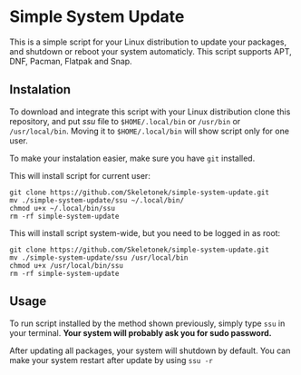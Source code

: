 # Simple System Update

This is a simple script for your Linux distribution to update your packages, and shutdown or reboot your system automaticly. This script supports APT, DNF, Pacman, Flatpak and Snap.

## Instalation

To download and integrate this script with your Linux distribution clone this repository, and put *ssu* file to `$HOME/.local/bin` or `/usr/bin` or `/usr/local/bin`. Moving it to `$HOME/.local/bin` will show script only for one user.

To make your instalation easier, make sure you have `git` installed.

This will install script for current user:

```
git clone https://github.com/Skeletonek/simple-system-update.git
mv ./simple-system-update/ssu ~/.local/bin/
chmod u+x ~/.local/bin/ssu
rm -rf simple-system-update
```

This will install script system-wide, but you need to be logged in as root:

```
git clone https://github.com/Skeletonek/simple-system-update.git
mv ./simple-system-update/ssu /usr/local/bin
chmod u+x /usr/local/bin/ssu
rm -rf simple-system-update
```

## Usage

To run script installed by the method shown previously, simply type `ssu` in your terminal. **Your system will probably ask you for sudo password.**

After updating all packages, your system will shutdown by default. You can make your system restart after update by using `ssu -r`
